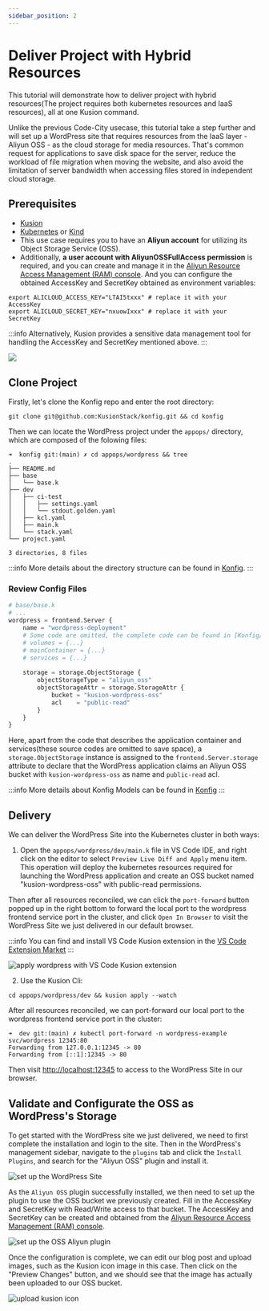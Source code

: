 ```yaml
---
sidebar_position: 2
---
```


# Deliver Project with Hybrid Resources

This tutorial will demonstrate how to deliver project with hybrid resources(The project requires both kubernetes resources and IaaS resources), all at one Kusion command.

Unlike the previous Code-City usecase, this tutorial take a step further and will set up a WordPress site that requires resources from the IaaS layer - Aliyun OSS - as the cloud storage for media resources. That's common request for applications to save disk space for the server, reduce the workload of file migration when moving the website, and also avoid the limitation of server bandwidth when accessing files stored in independent cloud storage.

## Prerequisites

- [Kusion](/docs/user_docs/getting-started/install)
- [Kubernetes](https://kubernetes.io/) or [Kind](https://kind.sigs.k8s.io/)
- This use case requires you to have an **Aliyun account** for utilizing its Object Storage Service (OSS).
- Additionally, **a user account with AliyunOSSFullAccess permission** is required, and you can create and manage it in the [Aliyun Resource Access Management (RAM) console](https://ram.console.aliyun.com/users/). And you can configure the obtained AccessKey and SecretKey obtained as environment variables:

```shell
export ALICLOUD_ACCESS_KEY="LTAI5txxx" # replace it with your AccessKey
export ALICLOUD_SECRET_KEY="nxuowIxxx" # replace it with your SecretKey
```

:::info
Alternatively, Kusion provides a sensitive data management tool for handling the AccessKey and SecretKey mentioned above.
:::

![](/img/docs/user_docs/getting-started/set-oss-access.png)

## Clone Project 

Firstly, let's clone the Konfig repo and enter the root directory:

```shell
git clone git@github.com:KusionStack/konfig.git && cd konfig
```

Then we can locate the WordPress project under the `appops/` directory, which are composed of the folowing files:

```shell
➜  konfig git:(main) ✗ cd appops/wordpress && tree
.
├── README.md
├── base
│   └── base.k
├── dev
│   ├── ci-test
│   │   ├── settings.yaml
│   │   └── stdout.golden.yaml
│   ├── kcl.yaml
│   ├── main.k
│   └── stack.yaml
└── project.yaml

3 directories, 8 files
```

:::info
 More details about the directory structure can be found in [Konfig](/docs/user_docs/concepts/konfig).
:::

### Review Config Files

```python
# base/base.k
# ...
wordpress = frontend.Server {
    name = "wordpress-deployment"
    # Some code are omitted, the complete code can be found in [Konfig/appops/wordpress](https://github.com/KusionStack/konfig/tree/main/wordpress/base/base.k)
    # volumes = {...}
    # mainContainer = {...}
    # services = {...}
    
    storage = storage.ObjectStorage {
        objectStorageType = "aliyun_oss"
        objectStorageAttr = storage.StorageAttr {
            bucket = "kusion-wordpress-oss"
            acl    = "public-read"
        }
    }
}
```

Here, apart from the code that describes the application container and services(these source codes are omitted to save space), a `storage.ObjectStorage` instance is assigned to the `frontend.Server.storage` attribute to declare that the WordPress application claims an Aliyun OSS bucket with `kusion-wordpress-oss` as name and `public-read` acl.

:::info
More details about Konfig Models can be found in [Konfig](https://github.com/KusionStack/konfig)
:::

## Delivery

We can deliver the WordPress Site into the Kubernetes cluster in both ways:

1. Open the `appops/wordpress/dev/main.k` file in VS Code IDE, and right click on the editor to select `Preview Live Diff and Apply` menu item. This operation will deploy the kubernetes resources required for launching the WordPress application and create an OSS bucket named "kusion-wordpress-oss" with public-read permissions.

Then after all resources reconciled, we can click the `port-forward` button popped up in the right bottom to forward the local port to the wordpress frontend service port in the cluster, and click `Open In Browser` to visit the WordPress Site we just delivered in our default browser.

:::info
You can find and install VS Code Kusion extension in the [VS Code Extension Market](https://marketplace.visualstudio.com/items?itemName=KusionStack.kusion)
:::

![apply wordpress with VS Code Kusion extension](/img/docs/user_docs/getting-started/wordpress-apply.gif)

2. Use the Kusion Cli:
```shell
cd appops/wordpress/dev && kusion apply --watch
```

After all resources reconciled, we can port-forward our local port to the wordpress frontend service port in the cluster:

```shell
➜  dev git:(main) ✗ kubectl port-forward -n wordpress-example svc/wordpress 12345:80
Forwarding from 127.0.0.1:12345 -> 80
Forwarding from [::1]:12345 -> 80
```

Then visit [http://localhost:12345](http://localhost:12345) to access to the WordPress Site in our browser.

## Validate and Configurate the OSS as WordPress's Storage

To get started with the WordPress site we just delivered, we need to first complete the installation and login to the site. Then in the WordPress's management sidebar, navigate to the `plugins` tab and click the `Install Plugins`, and search for the "Aliyun OSS" plugin and install it.

![set up the WordPress Site](/img/docs/user_docs/getting-started/wordpress-setup.gif)

As the `Aliyun OSS` plugin successfully installed, we then need to set up the plugin to use the OSS bucket we previously created. Fill in the AccessKey and SecretKey with Read/Write access to that bucket. The AccessKey and SecretKey can be created and obtained from the [Aliyun Resource Access Management (RAM) console](https://ram.console.aliyun.com/users/).

![set up the OSS Aliyun plugin](/img/docs/user_docs/getting-started/wordpress-setup-plugin.gif)

Once the configuration is complete, we can edit our blog post and upload images, such as the Kusion icon image in this case. Then click on the "Preview Changes" button, and we should see that the image has actually been uploaded to our OSS bucket.

![upload kusion icon](/img/docs/user_docs/getting-started/wordpress-oss-validation.gif)
